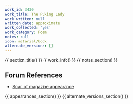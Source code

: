 ```yaml
---
work_id: 3430
work_title: The Puking Lady
work_written: null
written_date: approximate
work_collected: 'yes'
work_category: Poem
notes: null
icon: material/book
alternate_versions: []
---
```


{{ section_title() }}
{{ work_info() }}
{{ notes_section() }}
## Forum References
- [Scan of magazine appearance](https://bukowskiforum.com/threads/das-ist-alles-charles-bukowski-recollected.10025/)

{{ appearances_section() }}
{{ alternate_versions_section() }}